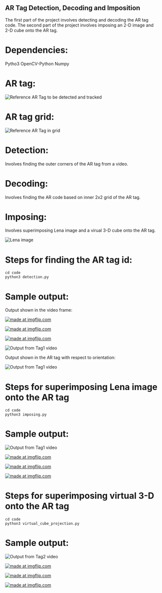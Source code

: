 ## AR Tag Detection, Decoding and Imposition
The first part of the project involves detecting and decoding the AR tag code. The second part of the project involves imposing an 2-D image and 2-D cube onto the AR tag.

# Dependencies: 
Pytho3
OpenCV-Python
Numpy

# AR tag:
![Reference AR Tag to be detected and tracked](data/reference_images/ref_marker.png)

# AR tag grid:
![Reference AR Tag in grid](data/reference_images/ref_marker_grid.png)

# Detection: 
Involves finding the outer corners of the AR tag from a video.
# Decoding:
Involves finding the AR code based on inner 2x2 grid of the AR tag.

# Imposing:
Involves superimposing Lena image and a virual 3-D cube onto the AR tag.

![Lena image](data/reference_images/Lena.png)

# Steps for finding the AR tag id:
```
cd code
python3 detection.py
```
# Sample output:
Output shown in the video frame:

<a href="https://imgflip.com/gif/3qf8dw"><img src="https://i.imgflip.com/3qf8dw.gif" title="made at imgflip.com"/></a>

<a href="https://imgflip.com/gif/3qf8ig"><img src="https://i.imgflip.com/3qf8ig.gif" title="made at imgflip.com"/></a>

<a href="https://imgflip.com/gif/3qf8mv"><img src="https://i.imgflip.com/3qf8mv.gif" title="made at imgflip.com"/></a>

![Output from Tag1 video](report/images/tag_id_outputvideo0.JPG)

Output shown in the AR tag with respect to orientation:

![Output from Tag1 video](report/images/warping_opencv.JPG)

# Steps for superimposing Lena image onto the AR tag
```
cd code
python3 imposing.py
```
# Sample output:

![Output from Tag1 video](report/images/Tag0_videooutput.JPG)

<a href="https://imgflip.com/gif/3qf5ez"><img src="https://i.imgflip.com/3qf5ez.gif" title="made at imgflip.com"/></a>

<a href="https://imgflip.com/gif/3qf5wq"><img src="https://i.imgflip.com/3qf5wq.gif" title="made at imgflip.com"/></a>

<a href="https://imgflip.com/gif/3qf602"><img src="https://i.imgflip.com/3qf602.gif" title="made at imgflip.com"/></a>

# Steps for superimposing virtual 3-D onto the AR tag
```
cd code
python3 virtual_cube_projection.py
```
# Sample output:
![Output from Tag2 video](report/images/Tag2_cube.JPG)

<a href="https://imgflip.com/gif/3qf6dl"><img src="https://i.imgflip.com/3qf6dl.gif" title="made at imgflip.com"/></a>

<a href="https://imgflip.com/gif/3qf6h0"><img src="https://i.imgflip.com/3qf6h0.gif" title="made at imgflip.com"/></a>

<a href="https://imgflip.com/gif/3qf6j8"><img src="https://i.imgflip.com/3qf6j8.gif" title="made at imgflip.com"/></a>
